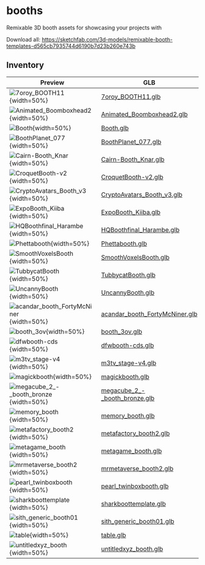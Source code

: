 # booths
Remixable 3D booth assets for showcasing your projects with

Download all: https://sketchfab.com/3d-models/remixable-booth-templates-d565cb7935744d6190b7d23b260e743b

## Inventory

| Preview | GLB |
| ------- | --- |
| ![7oroy_BOOTH11](7oroy_BOOTH11.gif){width=50%} | [7oroy_BOOTH11.glb](7oroy_BOOTH11.glb) |
| ![Animated_Boomboxhead2](Animated_Boomboxhead2.gif){width=50%} | [Animated_Boomboxhead2.glb](Animated_Boomboxhead2.glb) |
| ![Booth](Booth.gif){width=50%} | [Booth.glb](Booth.glb) |
| ![BoothPlanet_077](BoothPlanet_077.gif){width=50%} | [BoothPlanet_077.glb](BoothPlanet_077.glb) |
| ![Cairn-Booth_Knar](Cairn-Booth_Knar.gif){width=50%} | [Cairn-Booth_Knar.glb](Cairn-Booth_Knar.glb) |
| ![CroquetBooth-v2](CroquetBooth-v2.gif){width=50%} | [CroquetBooth-v2.glb](CroquetBooth-v2.glb) |
| ![CryptoAvatars_Booth_v3](CryptoAvatars_Booth_v3.gif){width=50%} | [CryptoAvatars_Booth_v3.glb](CryptoAvatars_Booth_v3.glb) |
| ![ExpoBooth_Kiiba](ExpoBooth_Kiiba.gif){width=50%} | [ExpoBooth_Kiiba.glb](ExpoBooth_Kiiba.glb) |
| ![HQBoothfinal_Harambe](HQBoothfinal_Harambe.gif){width=50%} | [HQBoothfinal_Harambe.glb](HQBoothfinal_Harambe.glb) |
| ![Phettabooth](Phettabooth.gif){width=50%} | [Phettabooth.glb](Phettabooth.glb) |
| ![SmoothVoxelsBooth](SmoothVoxelsBooth.gif){width=50%} | [SmoothVoxelsBooth.glb](SmoothVoxelsBooth.glb) |
| ![TubbycatBooth](TubbycatBooth.gif){width=50%} | [TubbycatBooth.glb](TubbycatBooth.glb) |
| ![UncannyBooth](UncannyBooth.gif){width=50%} | [UncannyBooth.glb](UncannyBooth.glb) |
| ![acandar_booth_FortyMcNiner](acandar_booth_FortyMcNiner.gif){width=50%} | [acandar_booth_FortyMcNiner.glb](acandar_booth_FortyMcNiner.glb) |
| ![booth_3ov](booth_3ov.gif){width=50%} | [booth_3ov.glb](booth_3ov.glb) |
| ![dfwbooth-cds](dfwbooth-cds.gif){width=50%} | [dfwbooth-cds.glb](dfwbooth-cds.glb) |
| ![m3tv_stage-v4](m3tv_stage-v4.gif){width=50%} | [m3tv_stage-v4.glb](m3tv_stage-v4.glb) |
| ![magickbooth](magickbooth.gif){width=50%} | [magickbooth.glb](magickbooth.glb) |
| ![megacube_2_-_booth_bronze](megacube_2_-_booth_bronze.gif){width=50%} | [megacube_2_-_booth_bronze.glb](megacube_2_-_booth_bronze.glb) |
| ![memory_booth](memory_booth.gif){width=50%} | [memory_booth.glb](memory_booth.glb) |
| ![metafactory_booth2](metafactory_booth2.gif){width=50%} | [metafactory_booth2.glb](metafactory_booth2.glb) |
| ![metagame_booth](metagame_booth.gif){width=50%} | [metagame_booth.glb](metagame_booth.glb) |
| ![mrmetaverse_booth2](mrmetaverse_booth2.gif){width=50%} | [mrmetaverse_booth2.glb](mrmetaverse_booth2.glb) |
| ![pearl_twinboxbooth](pearl_twinboxbooth.gif){width=50%} | [pearl_twinboxbooth.glb](pearl_twinboxbooth.glb) |
| ![sharkboottemplate](sharkboottemplate.gif){width=50%} | [sharkboottemplate.glb](sharkboottemplate.glb) |
| ![sith_generic_booth01](sith_generic_booth01.gif){width=50%} | [sith_generic_booth01.glb](sith_generic_booth01.glb) |
| ![table](table.gif){width=50%} | [table.glb](table.glb) |
| ![untitledxyz_booth](untitledxyz_booth.gif){width=50%} | [untitledxyz_booth.glb](untitledxyz_booth.glb) |
